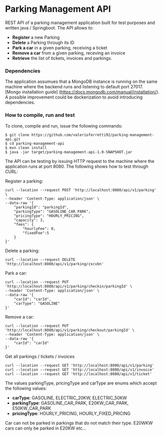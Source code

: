 # Parking Management API
REST API of a parking management application built for test purposes and written java / Springboot. The API allows to:
- **Register** a new Parking
- **Delete** a Parking through its ID
- **Park a car** in a given parking, receiving a ticket
- **Remove a car** from a given parking, receving an invoice
- **Retrieve** the list of tickets, invoices and parkings.

### Dependencies
The application assumues that a MongoDB instance is running on the same machine where the backend runs and listening to default port 27017. [Mongo installation guide] (https://docs.mongodb.com/manual/installation/). A possible improvement could be dockerization to avoid introducing dependencies. 

### How to compile, run and test
To clone, compile and run, issue the following commands:
```
$ git clone https://github.com/valerioferretti92/parking-management-api.git
$ cd parking-management-api
$ mvn clean install
$ java -jar target/parking-management-api-1.0-SNAPSHOT.jar
```
The API can be testing by issuing HTTP request to the machine where the application runs at port 8080. The following shows how to test through CURL:

Register a parking:
```
curl --location --request POST 'http://localhost:8080/api/v1/parking' \
--header 'Content-Type: application/json' \
--data-raw '{
	"parkingId": "parkingId",
	"parkingType": "GASOLINE_CAR_PARK",
	"pricingType": "HOURLY_PRICING",
	"capacity": 3,
	"fees": {
		"hourlyFee": 0,
		"fixedFee":5
	}
}'
```
Delete a parking:
```
curl --location --request DELETE 'http://localhost:8080/api/v1/parking/zxcvbn'
```
Park a car:
```
curl --location --request PUT 'http://localhost:8080/api/v1/parking/checkin/parkingId' \
--header 'Content-Type: application/json' \
--data-raw '{
	"carId": "carId",
	"carType": "GASOLINE"
}'
```
Remove a car:
```
curl --location --request PUT 'http://localhost:8080/api/v1/parking/checkout/parkingId' \
--header 'Content-Type: application/json' \
--data-raw '{
	"carId": "carId"
}'
```
Get all parkings / tickets / invoices
```
curl --location --request GET 'http://localhost:8080/api/v1/parking'
curl --location --request GET 'http://localhost:8080/api/v1/invoice'
curl --location --request GET 'http://localhost:8080/api/v1/ticket'
```

The values parkingType, pricingType and carType are enums which accept the following values:
- **carType**: GASOLINE, ELECTRIC_20KW, ELECTRIC_50KW
- **parkingType**: GASOLINE_CAR_PARK, E20KW_CAR_PARK, E50KW_CAR_PARK
- **pricingType**: HOURLY_PRICING, HOURLY_FIXED_PRICING

Car can not be parked in parkings that do not match their type. E20WKW cars can only be parked in E20KW etc...
